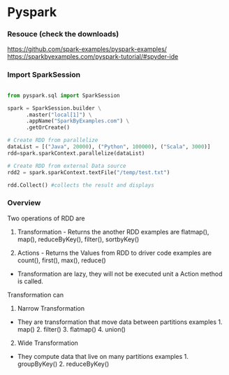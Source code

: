# Pyspark

### Resouce (check the downloads)
https://github.com/spark-examples/pyspark-examples/
https://sparkbyexamples.com/pyspark-tutorial/#spyder-ide



### Import SparkSession

``` python

from pyspark.sql import SparkSession

spark = SparkSession.builder \
      .master("local[1]") \
      .appName("SparkByExamples.com") \
      .getOrCreate() 

# Create RDD from parallelize    
dataList = [("Java", 20000), ("Python", 100000), ("Scala", 3000)]
rdd=spark.sparkContext.parallelize(dataList)

# Create RDD from external Data source
rdd2 = spark.sparkContext.textFile("/temp/test.txt")

rdd.Collect() #collects the result and displays

```

### Overview
Two operations of  RDD are 
1. Transformation - Returns the another RDD
      examples are flatmap(), map(), reduceByKey(), filter(), sortbyKey()

2. Actions - Returns the Values from RDD to driver code 
      examples are count(), first(), max(), reduce()

* Transformation are lazy, they will not be executed unit a Action method is called. 

Transformation can 
1. Narrow Transformation
- They are transformation that move data between partitions
      examples
      1. map()
      2. filter()
      3. flatmap()
      4. union()

2. Wide Transformation
- They compute data that live on many partitions
      examples 
      1. groupByKey()
      2. reduceByKey()
       